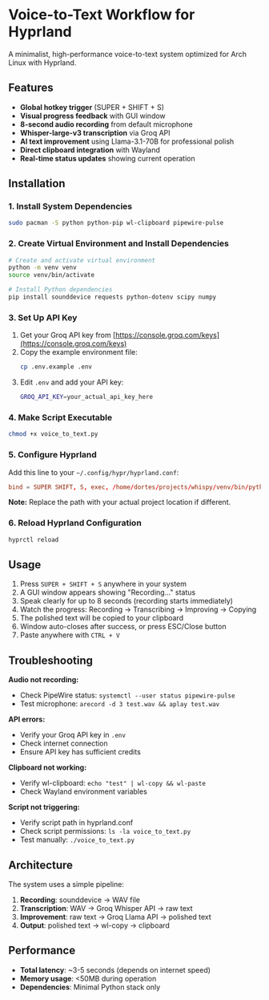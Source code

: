 # Voice-to-Text Workflow for Hyprland

A minimalist, high-performance voice-to-text system optimized for Arch Linux with Hyprland.

## Features

- **Global hotkey trigger** (SUPER + SHIFT + S)
- **Visual progress feedback** with GUI window
- **8-second audio recording** from default microphone
- **Whisper-large-v3 transcription** via Groq API
- **AI text improvement** using Llama-3.1-70B for professional polish
- **Direct clipboard integration** with Wayland
- **Real-time status updates** showing current operation

## Installation

### 1. Install System Dependencies

```bash
sudo pacman -S python python-pip wl-clipboard pipewire-pulse
```

### 2. Create Virtual Environment and Install Dependencies

```bash
# Create and activate virtual environment
python -m venv venv
source venv/bin/activate

# Install Python dependencies
pip install sounddevice requests python-dotenv scipy numpy
```

### 3. Set Up API Key

1. Get your Groq API key from [https://console.groq.com/keys](https://console.groq.com/keys)
2. Copy the example environment file:
   ```bash
   cp .env.example .env
   ```
3. Edit `.env` and add your API key:
   ```bash
   GROQ_API_KEY=your_actual_api_key_here
   ```

### 4. Make Script Executable

```bash
chmod +x voice_to_text.py
```

### 5. Configure Hyprland

Add this line to your `~/.config/hypr/hyprland.conf`:

```conf
bind = SUPER SHIFT, S, exec, /home/dortes/projects/whispy/venv/bin/python /home/dortes/projects/whispy/voice_to_text_gui.py
```

**Note:** Replace the path with your actual project location if different.

### 6. Reload Hyprland Configuration

```bash
hyprctl reload
```

## Usage

1. Press `SUPER + SHIFT + S` anywhere in your system
2. A GUI window appears showing "Recording..." status
3. Speak clearly for up to 8 seconds (recording starts immediately)
4. Watch the progress: Recording → Transcribing → Improving → Copying
5. The polished text will be copied to your clipboard
6. Window auto-closes after success, or press ESC/Close button
7. Paste anywhere with `CTRL + V`

## Troubleshooting

**Audio not recording:**
- Check PipeWire status: `systemctl --user status pipewire-pulse`
- Test microphone: `arecord -d 3 test.wav && aplay test.wav`

**API errors:**
- Verify your Groq API key in `.env`
- Check internet connection
- Ensure API key has sufficient credits

**Clipboard not working:**
- Verify wl-clipboard: `echo "test" | wl-copy && wl-paste`
- Check Wayland environment variables

**Script not triggering:**
- Verify script path in hyprland.conf
- Check script permissions: `ls -la voice_to_text.py`
- Test manually: `./voice_to_text.py`

## Architecture

The system uses a simple pipeline:
1. **Recording**: sounddevice → WAV file
2. **Transcription**: WAV → Groq Whisper API → raw text
3. **Improvement**: raw text → Groq Llama API → polished text
4. **Output**: polished text → wl-copy → clipboard

## Performance

- **Total latency**: ~3-5 seconds (depends on internet speed)
- **Memory usage**: <50MB during operation
- **Dependencies**: Minimal Python stack only